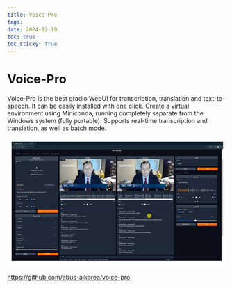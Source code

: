 ```yaml
---
title: Voice-Pro
tags: 
date: 2024-12-19
toc: true
toc_sticky: true
---
```


# Voice-Pro 

Voice-Pro is the best gradio WebUI for transcription, translation and text-to-speech. It can be easily installed with one click. Create a virtual environment using Miniconda, running completely separate from the Windows system (fully portable). Supports real-time transcription and translation, as well as batch mode.

![](../_asset/2024-11-28-voicepro-20241219173844.jpg)


<https://github.com/abus-aikorea/voice-pro>